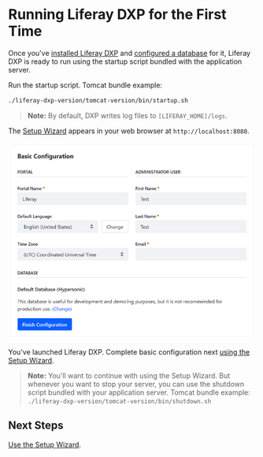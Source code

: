 # Running Liferay DXP for the First Time

Once you've [installed Liferay DXP](./installing-liferay-dxp-on-premises.md#installing) and [configured a database](configuring-a-database.md) for it, Liferay DXP is ready to run using the startup script bundled with the application server.

Run the startup script. Tomcat bundle example:

```bash
./liferay-dxp-version/tomcat-version/bin/startup.sh
```

> **Note:** By default, DXP writes log files to `[LIFERAY_HOME]/logs`.

The [Setup Wizard](./using-the-setup-wizard.md) appears in your web browser at `http://localhost:8080`.

![On completing startup, DXP launches a web browser that displays the Basic Configuration page.](./running-liferay-dxp-for-the-first-time/images/01.png)

You've launched Liferay DXP. Complete basic configuration next [using the Setup Wizard](./using-the-setup-wizard.md).

> **Note:** You'll want to continue with using the Setup Wizard. But whenever you want to stop your server, you can use the shutdown script bundled with your application server. Tomcat bundle example: `./liferay-dxp-version/tomcat-version/bin/shutdown.sh`

## Next Steps 

[Use the Setup Wizard](./using-the-setup-wizard.md).
